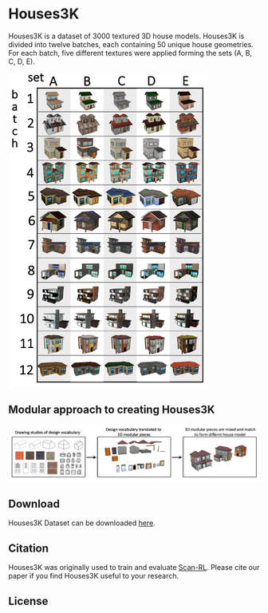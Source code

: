 # Houses3K

Houses3K is a dataset of 3000 textured 3D house models. Houses3K  is divided into twelve batches, each containing 50 unique house geometries. For each batch, five different textures were applied forming the sets (A, B, C, D, E).

<img src='imgs/Dataset_Table.png' width="400"/>


## Modular approach to creating Houses3K
<img src='imgs/modular.png' width="600"/>

## Download
Houses3K Dataset can be downloaded  [here](https://drive.google.com/drive/folders/1lbuzOsz3DIJVVAzvuT-KzDs3pVzGWPwx?usp=sharing).


## Citation

Houses3K was originally used to train and evaluate [Scan-RL](https://github.com/darylperalta/ScanRL). Please cite our paper if you find Houses3K useful to your research.

## License
